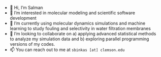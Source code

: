 - 👋 Hi, I’m Salman
- 👀 I’m interested in molecular modeling and scientific software development
- 🌱 I’m currently using molecular dynamics simulations and machine learning to study fouling and selectivity in water filtration membranes
- 💞️ I’m looking to collaborate on a) applying advanced statistical methods to analyze my simulation data  and b) exploring parallel programming versions of my codes.
- 📫 You can reach out to me at `sbinkas [at] clemson.edu`

<!---
sbkashif/sbkashif is a ✨ special ✨ repository because its `README.md` (this file) appears on your GitHub profile.
You can click the Preview link to take a look at your changes.
--->
